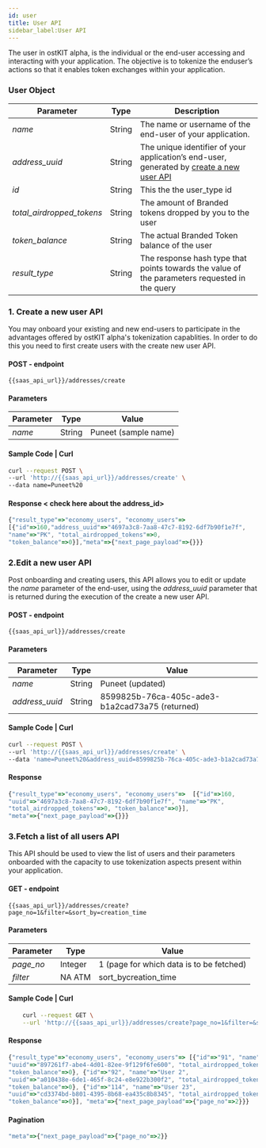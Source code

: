 ```yaml
---
id: user
title: User API 
sidebar_label:User API 
---
```



The user in ostKIT alpha, is the individual or the end-user accessing and interacting with your application. The objective is to tokenize the enduser’s actions so that it enables token exchanges within your application. 

### User Object
| Parameter               | Type   | Description                                                                                   |
|-------------------------|--------|-----------------------------------------------------------------------------------------------|
| _name_                    | String | The name or username of the end-user of your application.                                      |
| _address_uuid_            | String | The unique identifier of your application’s end-user, generated by [create a new user API](http://localhost:3000/test-site/docs/user.html#1create-a-new-user-api) |
| _id_                      | String | This the the user_type id                                                                     |
| _total_airdropped_tokens_ | String | The amount of Branded tokens dropped by you to the user                                       |
| _token_balance_           | String | The actual Branded Token balance of the user                                                  |
| _result_type_             | String | The response hash type that points towards the value of the parameters requested in the query                                       |
### 1. Create a new user API  
You may onboard your existing and new end-users to participate in the advantages offered by ostKIT alpha's tokenization capablities. In order to do this you need to first create users with the create new user API.

#### POST - endpoint 
```url
{{saas_api_url}}/addresses/create
```

#### Parameters
| Parameter | Type   | Value  |
|-----------|--------|--------|
| _name_      | String | Puneet (sample name) |

#### Sample Code | Curl 
```bash
curl --request POST \
--url 'http://{{saas_api_url}}/addresses/create' \
--data name=Puneet%20
```

#### Response < check here about the address_id>
```javascript
{"result_type"=>"economy_users", "economy_users"=>  
[{"id"=>160,"address_uuid"=>"4697a3c8-7aa8-47c7-8192-6df7b90f1e7f", 
"name"=>"PK", "total_airdropped_tokens"=>0, 
"token_balance"=>0}],"meta"=>{"next_page_payload"=>{}}}
```

### 2.Edit a new user API 
Post onboarding and creating users, this API allows you to edit or update the _name_ parameter of the end-user, using the _address_uuid_ parameter that is returned during the execution of the create a new user API.

#### POST - endpoint
```url
{{saas_api_url}}/addresses/create
```

#### Parameters 
| Parameter    | Type   | Value                                           |
|--------------|--------|-------------------------------------------------|
| _name_         | String | Puneet (updated)                                |
| _address_uuid_ | String | 8599825b-76ca-405c-ade3-b1a2cad73a75 (returned) |


#### Sample Code | Curl 
```bash
curl --request POST \
--url 'http://{{saas_api_url}}/addresses/create' \
--data 'name=Puneet%20&address_uuid=8599825b-76ca-405c-ade3-b1a2cad73a75'
```

#### Response
```javascript
{"result_type"=>"economy_users", "economy_users"=>  [{"id"=>160,
"uuid"=>"4697a3c8-7aa8-47c7-8192-6df7b90f1e7f", "name"=>"PK",
"total_airdropped_tokens"=>0, "token_balance"=>0}],
"meta"=>{"next_page_payload"=>{}}}
```

### 3.Fetch a list of all users API
This API should be used to view the list of users and their parameters onboarded with the capacity to use tokenization aspects present within your application. 

#### GET - endpoint
```url
{{saas_api_url}}/addresses/create?page_no=1&filter=&sort_by=creation_time
```

#### Parameters 
| Parameter | Type    | Value                                    |
|-----------|---------|------------------------------------------|
| _page_no_   | Integer | 1 (page for which data is to be fetched) |
| _filter_    | NA ATM  | sort_bycreation_time                     |
 

#### Sample Code | Curl 
```bash
	curl --request GET \
  	--url 'http://{{saas_api_url}}/addresses/create?page_no=1&filter=&sort_by=creation_time'
```

#### Response
```javascript
{"result_type"=>"economy_users", "economy_users"=> [{"id"=>"91", "name"=>"User 0",
"uuid"=>"897261f7-abe4-4d01-82ee-9f129f6fe600", "total_airdropped_tokens"=>0,
"token_balance"=>0}, {"id"=>"92", "name"=>"User 2",
"uuid"=>"a010438e-6de1-465f-8c24-e8e922b300f2", "total_airdropped_tokens"=>0,
"token_balance"=>0}, {"id"=>"114", "name"=>"User 23",
"uuid"=>"cd3374bd-b801-4395-8b68-ea435c8b8345", "total_airdropped_tokens"=>0,
"token_balance"=>0}], "meta"=>{"next_page_payload"=>{"page_no"=>2}}}
```


#### Pagination
```javascript
"meta"=>{"next_page_payload"=>{"page_no"=>2}}
```
